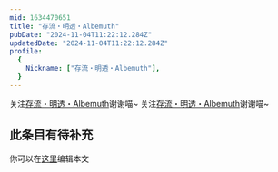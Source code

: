 ```yaml
---
mid: 1634470651
title: "存流・明透・Albemuth"
pubDate: "2024-11-04T11:22:12.284Z"
updatedDate: "2024-11-04T11:22:12.284Z"
profile:
  {
    Nickname: ["存流・明透・Albemuth"],
  }
---
```


关注[存流・明透・Albemuth](https://space.bilibili.com/1634470651)谢谢喵~ 关注[存流・明透・Albemuth](https://space.bilibili.com/1634470651)谢谢喵~

## 此条目有待补充
你可以在[这里](https://github.com/Yuhanawa/VTuber.ICU/edit/master/src/content/v/存流・明透・Albemuth/index.md)编辑本文
